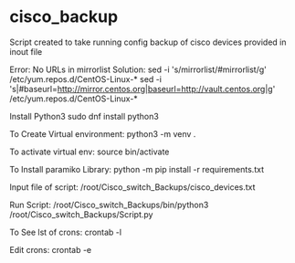 # cisco_backup

Script created to take running config backup of cisco devices provided in inout file

Error: No URLs in mirrorlist
Solution:
sed -i 's/mirrorlist/#mirrorlist/g' /etc/yum.repos.d/CentOS-Linux-*
sed -i 's|#baseurl=http://mirror.centos.org|baseurl=http://vault.centos.org|g' /etc/yum.repos.d/CentOS-Linux-*

Install Python3
sudo dnf install python3

To Create Virtual environment:
python3 -m venv .

To activate virtual env:
source bin/activate

To Install paramiko Library:
python -m pip install -r requirements.txt

Input file of script:
/root/Cisco_switch_Backups/cisco_devices.txt

Run Script:
/root/Cisco_switch_Backups/bin/python3 /root/Cisco_switch_Backups/Script.py

To See lst of crons:
crontab -l

Edit crons:
crontab -e
